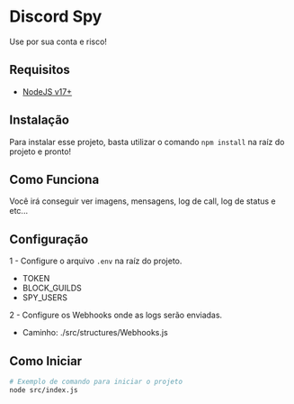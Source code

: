 # Discord Spy

Use por sua conta e risco!

## Requisitos

- [NodeJS v17+](https://nodejs.org/en)

## Instalação

Para instalar esse projeto, basta utilizar o comando `npm install` na raíz do projeto e pronto!

## Como Funciona

Você irá conseguir ver imagens, mensagens, log de call, log de status e etc...

## Configuração

1 - Configure o arquivo `.env` na raíz do projeto.
 - TOKEN<String>
 - BLOCK_GUILDS<Array>
 - SPY_USERS<Array>

2 - Configure os Webhooks onde as logs serão enviadas.
 - Caminho: ./src/structures/Webhooks.js

## Como Iniciar


```bash
# Exemplo de comando para iniciar o projeto
node src/index.js
```
